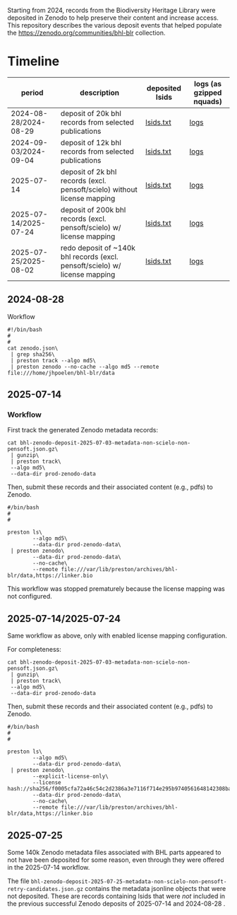 Starting from 2024, records from the Biodiversity Heritage Library were deposited in Zenodo to help preserve their content and increase access. This repository describes the various deposit events that helped populate the https://zenodo.org/communities/bhl-blr collection. 

# Timeline

period | description | deposited lsids | logs (as gzipped nquads)
--- | --- | --- | --- 
2024-08-28/2024-08-29 | deposit of 20k bhl records from selected publications | [lsids.txt](bhl-zenodo-deposit-2024-08-28-lsids.txt) | [logs](bhl-zenodo-deposit-2024-08-28.nq.gz)
2024-09-03/2024-09-04 | deposit of 12k bhl records from selected publications | [lsids.txt](bhl-zenodo-deposit-2024-09-03-lsids.txt) | [logs](bhl-zenodo-deposit-2024-09-03.nq.gz)
2025-07-14 | deposit of 2k bhl records (excl. pensoft/scielo) without license mapping | [lsids.txt](bhl-zenodo-deposit-2025-07-14-take1-lsids.txt) | [logs](bhl-zenodo-deposit-2025-07-14-take1.nq.gz) 
2025-07-14/2025-07-24 | deposit of 200k bhl records (excl. pensoft/scielo) w/ license mapping | [lsids.txt](bhl-zenodo-deposit-2025-07-14-take2-lsids.txt) | [logs](bhl-zenodo-deposit-2025-07-14-take2.nq.gz)
2025-07-25/2025-08-02 | redo deposit of ~140k bhl records (excl. pensoft/scielo) w/ license mapping | [lsids.txt](bhl-zenodo-deposit-2025-07-25-lsids.txt) | [logs](bhl-zenodo-deposit-2025-07-25.nq.gz)

## 2024-08-28

Workflow 

```
#!/bin/bash
#
#
cat zenodo.json\
 | grep sha256\
 | preston track --algo md5\
 | preston zenodo --no-cache --algo md5 --remote file:///home/jhpoelen/bhl-blr/data
```

## 2025-07-14 

### Workflow

First track the generated Zenodo metadata records:

```
cat bhl-zenodo-deposit-2025-07-03-metadata-non-scielo-non-pensoft.json.gz\
 | gunzip\
 | preston track\
 --algo md5\
 --data-dir prod-zenodo-data
```

Then, submit these records and their associated content (e.g., pdfs) to Zenodo.

```
#/bin/bash
#
#

preston ls\
       	--algo md5\
       	--data-dir prod-zenodo-data\
 | preston zenodo\
        --data-dir prod-zenodo-data\
       	--no-cache\
       	--remote file:///var/lib/preston/archives/bhl-blr/data,https://linker.bio
```

This workflow was stopped prematurely because the license mapping was not configured.

## 2025-07-14/2025-07-24

Same workflow as above, only with enabled license mapping configuration. 

For completeness:

```
cat bhl-zenodo-deposit-2025-07-03-metadata-non-scielo-non-pensoft.json.gz\
 | gunzip\
 | preston track\
 --algo md5\
 --data-dir prod-zenodo-data
```

Then, submit these records and their associated content (e.g., pdfs) to Zenodo.

```
#/bin/bash
#
#

preston ls\
       	--algo md5\
       	--data-dir prod-zenodo-data\
 | preston zenodo\
        --explicit-license-only\
       	--license hash://sha256/f0005cfa72a46c54c2d2386a3e7116f714e295b9740561648142308ba32ed1b7\
        --data-dir prod-zenodo-data\
       	--no-cache\
       	--remote file:///var/lib/preston/archives/bhl-blr/data,https://linker.bio
```

## 2025-07-25

Some 140k Zenodo metadata files associated with BHL parts appeared to not have been deposited for some reason, even through they were offered in the 2025-07-14 workflow.

The file ```bhl-zenodo-deposit-2025-07-25-metadata-non-scielo-non-pensoft-retry-candidates.json.gz``` contains the metadata jsonline objects that were not deposited. These are records containing lsids that were *not* included in the previous successful Zenodo deposits of 2025-07-14 and 2024-08-28 .
 
